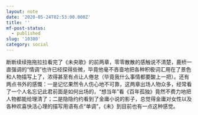 ```yaml
---
layout: note
date: '2020-05-24T02:53:00.000Z'
title: ''
mf-post-status:
  - published
slug: '10380'
category: social
---
```

断断续续拖拖拉拉看完了《未央歌》的前两章，零零散散的感触说不清楚，鹿桥一直强调的“情调”也许已经探得些微，毕竟他毫不吝啬地把各种积极词汇用在了景色和人物描写上了，浓得甚至有点让人倦怠（毕竟我什么事情都要酸上一把）。还有两点书外的感慨：一是记忆果然令人伤心地不可靠，这两章出场人物众多，经常看了一个人名忘记此君前面是如何出场的，“想当年”看《百年孤独》竟然不费力地把人物都能给理清了；二是隐隐约约看到了金庸小说的影子，总觉得金庸对女性以及各种欢喜快活心理的描写用语有点“单调”，《未》到目前也有一点这种感觉。
